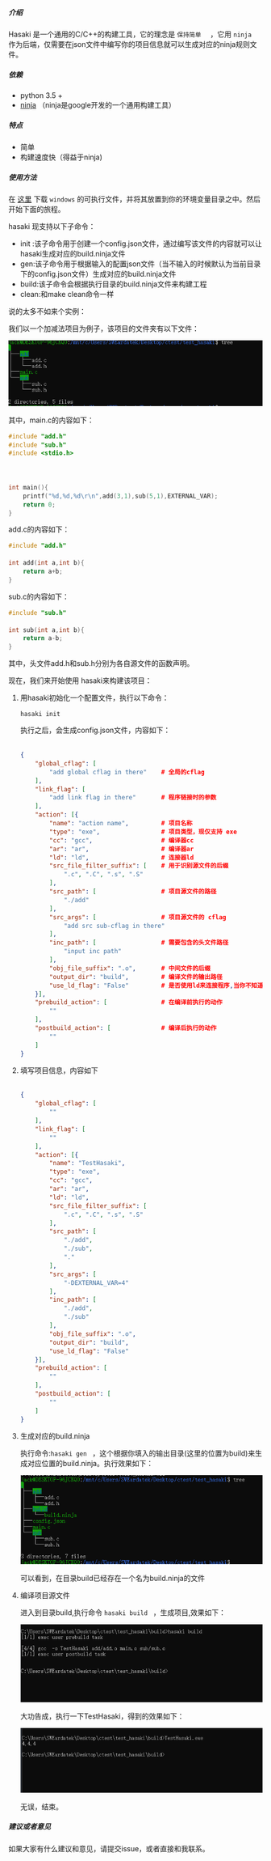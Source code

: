 ##### 介绍

Hasaki 是一个通用的C/C++的构建工具，它的理念是 ``保持简单  `` ，它用 ``ninja `` 作为后端，仅需要在json文件中编写你的项目信息就可以生成对应的ninja规则文件。



##### 依赖

* python 3.5 +
* [ninja](https://ninja-build.org/) （ninja是google开发的一个通用构建工具）



##### 特点

* 简单
* 构建速度快（得益于ninja)



##### 使用方法

在 [这里](https://gitee.com/JackLinXX/dashboard/projects/JackLinXX/hasaki/releases/V0.1) 下载 `` windows `` 的可执行文件，并将其放置到你的环境变量目录之中。然后开始下面的旅程。

hasaki 现支持以下子命令：

* init :该子命令用于创建一个config.json文件，通过编写该文件的内容就可以让hasaki生成对应的build.ninja文件
* gen:该子命令用于根据输入的配置json文件（当不输入的时候默认为当前目录下的config.json文件）生成对应的build.ninja文件
* build:该子命令会根据执行目录的build.ninja文件来构建工程
* clean:和make clean命令一样



说的太多不如来个实例：

我们以一个加减法项目为例子，该项目的文件夹有以下文件：

![image-20210126184157009](pic/README/image-20210126184157009.png)

其中，main.c的内容如下：

```c
#include "add.h"
#include "sub.h"
#include <stdio.h>



int main(){
	printf("%d,%d,%d\r\n",add(3,1),sub(5,1),EXTERNAL_VAR);
	return 0;
}
```

add.c的内容如下：

```c
#include "add.h"

int add(int a,int b){
	return a+b;
}
```

sub.c的内容如下：

```c
#include "sub.h"

int sub(int a,int b){
	return a-b;
}
```

其中，头文件add.h和sub.h分别为各自源文件的函数声明。

现在，我们来开始使用 hasaki来构建该项目：

1. 用hasaki初始化一个配置文件，执行以下命令：

   ```
   hasaki init
   ```

   执行之后，会生成config.json文件，内容如下：

   ```json
   
   {
       "global_cflag": [  
           "add global cflag in there"    # 全局的cflag
       ],
       "link_flag": [
           "add link flag in there"       # 程序链接时的参数
       ],
       "action": [{
           "name": "action name",         # 项目名称
           "type": "exe",                 # 项目类型，现仅支持 exe
           "cc": "gcc",                   # 编译器cc
           "ar": "ar",                    # 编译器ar
           "ld": "ld",                    # 连接器ld
           "src_file_filter_suffix": [    # 用于识别源文件的后缀
               ".c", ".C", ".s", ".S"
           ],
           "src_path": [                  # 项目源文件的路径
               "./add"
           ],
           "src_args": [                  # 项目源文件的 cflag
               "add src sub-cflag in there"
           ],
           "inc_path": [                  # 需要包含的头文件路径
               "input inc path"
           ],
           "obj_file_suffix": ".o",       # 中间文件的后缀
           "output_dir": "build",         # 编译文件的输出路径
           "use_ld_flag": "False"         # 是否使用ld来连接程序,当你不知道什么意思的时候，不要选择True
       }],
       "prebuild_action": [               # 在编译前执行的动作
           ""
       ],
       "postbuild_action": [              # 编译后执行的动作
           ""
       ]
   }
   ```

   

2. 填写项目信息，内容如下

   ```json
   
   {
       "global_cflag": [
           ""
       ],
       "link_flag": [
           ""
       ],
       "action": [{
           "name": "TestHasaki",
           "type": "exe",
           "cc": "gcc",
           "ar": "ar",
           "ld": "ld",
           "src_file_filter_suffix": [
               ".c", ".C", ".s", ".S"
           ],
           "src_path": [
               "./add",
               "./sub",
               "."
           ],
           "src_args": [
               "-DEXTERNAL_VAR=4"
           ],
           "inc_path": [
               "./add",
               "./sub"
           ],
           "obj_file_suffix": ".o",
           "output_dir": "build",
           "use_ld_flag": "False"
       }],
       "prebuild_action": [
           ""
       ],
       "postbuild_action": [
           ""
       ]
   }
   ```

3. 生成对应的build.ninja

   执行命令:``hasaki gen `` ，这个根据你填入的输出目录(这里的位置为build)来生成对应位置的build.ninja。执行效果如下：

   ![image-20210126190152709](pic/README/image-20210126190152709.png)

   可以看到，在目录build已经存在一个名为build.ninja的文件

4. 编译项目源文件

   进入到目录build,执行命令 ``hasaki build `` ，生成项目,效果如下：

   ![image-20210126190404092](pic/README/image-20210126190404092.png)

   大功告成，执行一下TestHasaki，得到的效果如下：

   ![image-20210126190450939](pic/README/image-20210126190450939.png)

   无误，结束。



##### 建议或者意见

如果大家有什么建议和意见，请提交issue，或者直接和我联系。